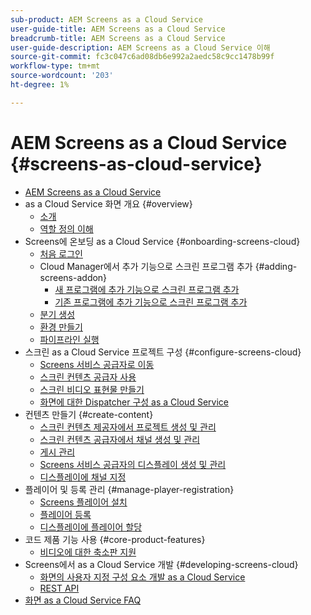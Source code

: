```yaml
---
sub-product: AEM Screens as a Cloud Service
user-guide-title: AEM Screens as a Cloud Service
breadcrumb-title: AEM Screens as a Cloud Service
user-guide-description: AEM Screens as a Cloud Service 이해
source-git-commit: fc3c047c6ad08db6e992a2aedc58c9cc1478b99f
workflow-type: tm+mt
source-wordcount: '203'
ht-degree: 1%

---
```



# AEM Screens as a Cloud Service {#screens-as-cloud-service}

+ [AEM Screens as a Cloud Service](/help/screens-cloud/home.md)
+ as a Cloud Service 화면 개요 {#overview}
   + [소개](/help/screens-cloud/introduction/introduction.md)
   + [역할 정의 이해](/help/screens-cloud/introduction/personas-screens-cloud.md)
+ Screens에 온보딩 as a Cloud Service {#onboarding-screens-cloud}
   + [처음 로그인](/help/screens-cloud/onboarding-screens-cloud/first-time-login-screens-cloud.md)
   + Cloud Manager에서 추가 기능으로 스크린 프로그램 추가 {#adding-screens-addon}
      + [새 프로그램에 추가 기능으로 스크린 프로그램 추가](/help/screens-cloud/onboarding-screens-cloud/add-on-new-program-screens-cloud.md)
      + [기존 프로그램에 추가 기능으로 스크린 프로그램 추가](/help/screens-cloud/onboarding-screens-cloud/add-on-existing-program-screens-cloud.md)
   + [분기 생성](/help/screens-cloud/onboarding-screens-cloud/creating-a-branch.md)
   + [환경 만들기](/help/screens-cloud/onboarding-screens-cloud/creating-an-environment.md)
   + [파이프라인 실행](/help/screens-cloud/onboarding-screens-cloud/running-a-pipeline.md)
+ 스크린 as a Cloud Service 프로젝트 구성 {#configure-screens-cloud}
   + [Screens 서비스 공급자로 이동](/help/screens-cloud/configuring/navigating-to-screens-services-provider.md)
   + [스크린 컨텐츠 공급자 사용](/help/screens-cloud/configuring/using-screens-content-provider.md)
   + [스크린 비디오 표현물 만들기](/help/screens-cloud/configuring/creating-screens-video-renditions-cloud-service.md)
   + [화면에 대한 Dispatcher 구성 as a Cloud Service](/help/screens-cloud/configuring/dispatcher-configurations-screens-cloud.md)
+ 컨텐츠 만들기 {#create-content}
   + [스크린 컨텐츠 제공자에서 프로젝트 생성 및 관리](/help/screens-cloud/creating-content/creating-projects-screens-cloud.md)
   + [스크린 컨텐츠 공급자에서 채널 생성 및 관리](/help/screens-cloud/creating-content/creating-channels-screens-cloud.md)
   + [게시 관리](/help/screens-cloud/creating-content/manage-publish.md)
   + [Screens 서비스 공급자의 디스플레이 생성 및 관리](/help/screens-cloud/creating-content/creating-displays-screens-cloud.md)
   + [디스플레이에 채널 지정](/help/screens-cloud/creating-content/assigning-channels-to-display.md)
+ 플레이어 및 등록 관리 {#manage-player-registration}
   + [Screens 플레이어 설치](/help/screens-cloud/managing-players-registration/installing-screens-cloud-player.md)
   + [플레이어 등록](/help/screens-cloud/managing-players-registration/registering-players-screens-cloud.md)
   + [디스플레이에 플레이어 할당](/help/screens-cloud/managing-players-registration/assigning-player-display.md)
+ 코드 제품 기능 사용 {#core-product-features}
   + [비디오에 대한 축소판 지원](/help/screens-cloud/using-core-product-features/thumbnail-support-videos.md)
+ Screens에서 as a Cloud Service 개발 {#developing-screens-cloud}
   + [화면의 사용자 지정 구성 요소 개발 as a Cloud Service](/help/screens-cloud/developing/developing-custom-components-tutorial.md)
   + [REST API](/help/screens-cloud/developing/rest-apis-screens-cloud.md)
+ [화면 as a Cloud Service FAQ](/help/screens-cloud/screens-cloud-faqs.md)
